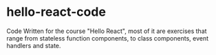 # hello-react-code
Code Written for the course "Hello React", most of it are exercises that range from stateless function components, to class components, event handlers and state.

